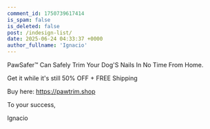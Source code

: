 ```yaml
---
comment_id: 1750739617414
is_spam: false
is_deleted: false
post: /indesign-list/
date: 2025-06-24 04:33:37 +0000
author_fullname: 'Ignacio'
---
```


PawSafer™ Can Safely Trim Your Dog'S Nails In No Time From Home.

Get it while it's still 50% OFF + FREE Shipping

Buy here: https://pawtrim.shop
 
To your success, 
 
Ignacio
